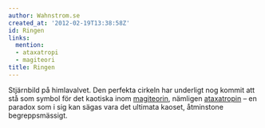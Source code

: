 ```yaml
---
author: Wahnstrom.se
created_at: '2012-02-19T13:38:58Z'
id: Ringen
links:
  mention:
  - ataxatropi
  - magiteori
title: Ringen
---
```


Stjärnbild på himlavalvet. Den perfekta cirkeln har underligt nog kommit att stå som symbol för det
kaotiska inom [magiteorin], nämligen [ataxatropin] – en paradox som i sig kan sägas vara det
ultimata kaoset, åtminstone begreppsmässigt.

  [magiteorin]: magiteori
  [ataxatropin]: ataxatropi